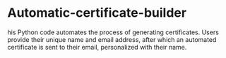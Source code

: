 # Automatic-certificate-builder
his Python code automates the process of generating certificates. Users provide their unique name and email address, after which an automated certificate is sent to their email, personalized with their name.
